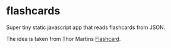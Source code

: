 flashcards
==========

Super tiny static javascript app that reads flashcards from JSON.

The idea is taken from Thor Martins [Flashcard](https://github.com/thormartin91/flashcard).
